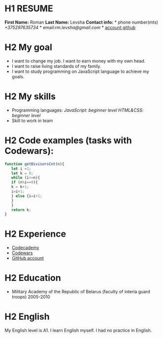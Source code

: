 # H1 RESUME
__First Name:__ Roman
__Last Name:__ Levsha
__Contact info:__ * phone number(mts) _+375297635734_
                  * email:_rm.levsha@gmail.com_
                  * [account github](https://github.com/levsha87)
# H2 My goal
* I want to change my job. I want to earn money with my own head.
* I want to raise living standards of my family. 
* I want to study programming on JavaScript language to achieve my goals.
# H2 My skills
* Programming languages:
*JavaScript: beginner level*
*HTML&CSS: beginner level*
* Skill to work in team
# H2 Code examples (tasks with Codewars):
``` JavaScript
function getDivisorsCnt(n){
   let i =1;
   let k = 0;
   while (i<=n){
   if (n%i==0){
   k = k+1;
   i=i+1;
   } else {i=i+1;
   }
   }
   return k;
} 
```
# H2 Experience
* [Codecademy](https://www.codecademy.com/profiles/rm.levsha87)
* [Codewars](https://www.codewars.com/users/levsha87)
* [GitHub account](https://github.com/levsha87)
# H2 Education 
* Military Academy of the Republic of Belarus (faculty of interia guard troops) 2005-2010
# H2 English
My English level is A1. I learn English myself. I had no practice in English.